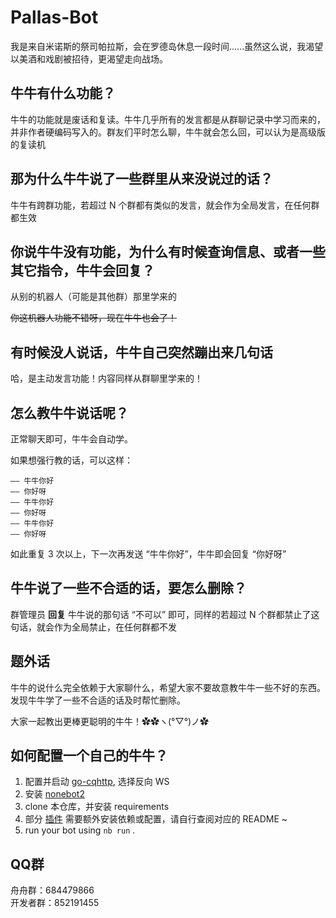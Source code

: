 # Pallas-Bot

我是来自米诺斯的祭司帕拉斯，会在罗德岛休息一段时间......虽然这么说，我渴望以美酒和戏剧被招待，更渴望走向战场。

## 牛牛有什么功能？

牛牛的功能就是废话和复读。牛牛几乎所有的发言都是从群聊记录中学习而来的，并非作者硬编码写入的。群友们平时怎么聊，牛牛就会怎么回，可以认为是高级版的复读机

## 那为什么牛牛说了一些群里从来没说过的话？

牛牛有跨群功能，若超过 N 个群都有类似的发言，就会作为全局发言，在任何群都生效

## 你说牛牛没有功能，为什么有时候查询信息、或者一些其它指令，牛牛会回复？

从别的机器人（可能是其他群）那里学来的

~~你这机器人功能不错呀，现在牛牛也会了！~~

## 有时候没人说话，牛牛自己突然蹦出来几句话

哈，是主动发言功能！内容同样从群聊里学来的！

## 怎么教牛牛说话呢？

正常聊天即可，牛牛会自动学。

如果想强行教的话，可以这样：

```text
—— 牛牛你好
—— 你好呀
—— 牛牛你好
—— 你好呀
—— 牛牛你好
—— 你好呀
```

如此重复 3 次以上，下一次再发送 “牛牛你好”，牛牛即会回复 “你好呀”

## 牛牛说了一些不合适的话，要怎么删除？

群管理员 **回复** 牛牛说的那句话 “不可以” 即可，同样的若超过 N 个群都禁止了这句话，就会作为全局禁止，在任何群都不发

## 题外话

牛牛的说什么完全依赖于大家聊什么，希望大家不要故意教牛牛一些不好的东西。发现牛牛学了一些不合适的话及时帮忙删除。

大家一起教出更棒更聪明的牛牛！✿✿ヽ(°▽°)ノ✿

## 如何配置一个自己的牛牛？

1. 配置并启动 [go-cqhttp](https://github.com/Mrs4s/go-cqhttp), 选择反向 WS
2. 安装 [nonebot2](https://github.com/nonebot/nonebot2)
3. clone 本仓库，并安装 requirements
4. 部分 [插件](bot/plugins) 需要额外安装依赖或配置，请自行查阅对应的 README ~
5. run your bot using `nb run` .

## QQ群

舟舟群：684479866  
开发者群：852191455
